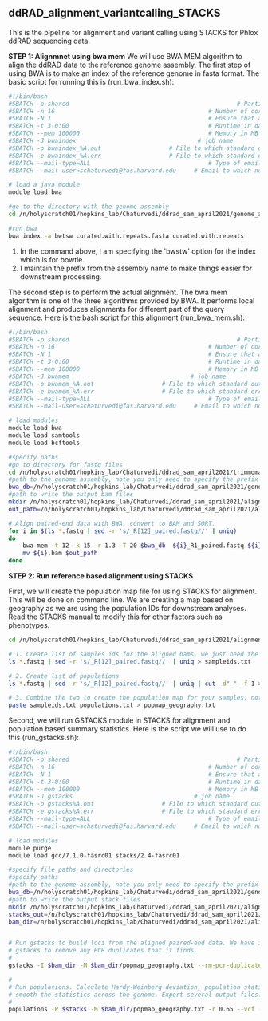 ## ddRAD_alignment_variantcalling_STACKS

This is the pipeline for alignment and variant calling using STACKS for Phlox ddRAD sequencing data.

**STEP 1: Alignmnet using bwa mem**
We will use BWA MEM algorithm to align the ddRAD data to the reference genome assembly. The first step of using BWA is to make an index of the reference genome in fasta format. The basic script for running this is (run_bwa_index.sh):

```bash
#!/bin/bash
#SBATCH -p shared                                               # Partition to submit to
#SBATCH -n 16                                           # Number of cores
#SBATCH -N 1                                            # Ensure that all cores are on one machine
#SBATCH -t 3-0:00                                       # Runtime in days-hours:minutes
#SBATCH --mem 100000                                    # Memory in MB
#SBATCH -J bwaindex                                  # job name
#SBATCH -o bwaindex_%A.out                   # File to which standard out will be written
#SBATCH -e bwaindex_%A.err                   # File to which standard err will be written
#SBATCH --mail-type=ALL                                 # Type of email notification- BEGIN,END,FAIL,ALL
#SBATCH --mail-user=schaturvedi@fas.harvard.edu     # Email to which notifications will be sent

# load a java module
module load bwa

#go to the directory with the genome assembly
cd /n/holyscratch01/hopkins_lab/Chaturvedi/ddrad_sam_april2021/genome_assembly/

#run bwa
bwa index -a bwtsw curated.with.repeats.fasta curated.with.repeats
```
1. In the command above, I am specifying the 'bwstw' option for the index which is for bowtie. 
2. I maintain the prefix from the assembly name to make things easier for downstream processing.

The second step is to perform the actual alignment. The bwa mem algorithm is one of the three algorithms provided by BWA. It performs local alignment and produces alignments for different part of the query sequence. Here is the bash script for this alignment (run_bwa_mem.sh):


```bash
#!/bin/bash
#SBATCH -p shared                                               # Partition to submit to
#SBATCH -n 16                                           # Number of cores
#SBATCH -N 1                                            # Ensure that all cores are on one machine
#SBATCH -t 3-0:00                                       # Runtime in days-hours:minutes
#SBATCH --mem 100000                                    # Memory in MB
#SBATCH -J bwamem                                  # job name
#SBATCH -o bwamem_%A.out                   # File to which standard out will be written
#SBATCH -e bwamem_%A.err                   # File to which standard err will be written
#SBATCH --mail-type=ALL                                 # Type of email notification- BEGIN,END,FAIL,ALL
#SBATCH --mail-user=schaturvedi@fas.harvard.edu     # Email to which notifications will be sent

# load modules
module load bwa
module load samtools
module load bcftools

#specify paths
#go to directory for fastq files
cd /n/holyscratch01/hopkins_lab/Chaturvedi/ddrad_sam_april2021/trimmomatic/trim_paired/
#path to the genome assembly, note you only need to specify the prefix
bwa_db=/n/holyscratch01/hopkins_lab/Chaturvedi/ddrad_sam_april2021/genome_assembly/curated.with.repeats.fasta
#path to write the output bam files
mkdir /n/holyscratch01/hopkins_lab/Chaturvedi/ddrad_sam_april2021/alignment_varcalling/aligned_bamfiles
out_path=/n/holyscratch01/hopkins_lab/Chaturvedi/ddrad_sam_april2021/alignment_varcalling/aligned_bamfiles

# Align paired-end data with BWA, convert to BAM and SORT.
for i in $(ls *.fastq | sed -r 's/_R[12]_paired.fastq//' | uniq)
do 
	bwa mem -t 12 -k 15 -r 1.3 -T 20 $bwa_db  ${i}_R1_paired.fastq ${i}_R2_paired.fastq | samtools view -b | samtools sort --threads 10 > ${i}.bam
	mv ${i}.bam $out_path
done
```

**STEP 2: Run reference based alignment using STACKS**

First, we will create the population map file for using STACKS for alignment. This will be done on command line. We are creating a map based on geography as we are using the population IDs for downstream analyses. Read the STACKS manual to modify this for other factors such as phenotypes.

```bash
cd /n/holyscratch01/hopkins_lab/Chaturvedi/ddrad_sam_april2021/alignment_varcalling/aligned_bamfiles

# 1. Create list of samples ids for the aligned bams, we just need the prefix
ls *.fastq | sed -r 's/_R[12]_paired.fastq//' | uniq > sampleids.txt

# 2. Create list of populations
ls *.fastq | sed -r 's/_R[12]_paired.fastq//' | uniq | cut -d"-" -f 1 > populations.txt

# 3. Combine the two to create the population map for your samples; note tab separation is required by STACKS
paste sampleids.txt populations.txt > popmap_geography.txt
```

Second, we will run GSTACKS module in STACKS for alignment and population based summary statistics. Here is the script we will use to do this (run_gstacks.sh):

```bash
#!/bin/bash
#SBATCH -p shared                                               # Partition to submit to
#SBATCH -n 16                                           # Number of cores
#SBATCH -N 1                                            # Ensure that all cores are on one machine
#SBATCH -t 3-0:00                                       # Runtime in days-hours:minutes
#SBATCH --mem 100000                                    # Memory in MB
#SBATCH -J gstacks                                  # job name
#SBATCH -o gstacks%A.out                   # File to which standard out will be written
#SBATCH -e gstacks%A.err                   # File to which standard err will be written
#SBATCH --mail-type=ALL                                 # Type of email notification- BEGIN,END,FAIL,ALL
#SBATCH --mail-user=schaturvedi@fas.harvard.edu     # Email to which notifications will be sent

# load modules
module purge
module load gcc/7.1.0-fasrc01 stacks/2.4-fasrc01

#specify file paths and directories
#specify paths
#path to the genome assembly, note you only need to specify the prefix
bwa_db=/n/holyscratch01/hopkins_lab/Chaturvedi/ddrad_sam_april2021/genome_assembly/curated.with.repeats
#path to write the output stack files
mkdir /n/holyscratch01/hopkins_lab/Chaturvedi/ddrad_sam_april2021/alignment_varcalling/stacks
stacks_out=/n/holyscratch01/hopkins_lab/Chaturvedi/ddrad_sam_april2021/alignment_varcalling/stacks
bam_dir=/n/holyscratch01/hopkins_lab/Chaturvedi/ddrad_sam_april2021/alignment_varcalling/aligned_bamfiles


# Run gstacks to build loci from the aligned paired-end data. We have instructed
# gstacks to remove any PCR duplicates that it finds.
#
gstacks -I $bam_dir -M $bam_dir/popmap_geography.txt --rm-pcr-duplicates -O $stacks -t 8

#
# Run populations. Calculate Hardy-Weinberg deviation, population statistics, f-statistics and 
# smooth the statistics across the genome. Export several output files.
#
populations -P $stacks -M $bam_dir/popmap_geography.txt -r 0.65 --vcf --genepop --fstats --smooth --hwe -t 8
```
